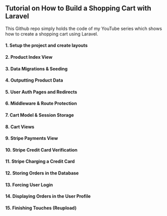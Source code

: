 ## Tutorial on How to Build a Shopping Cart with Laravel
This Github repo simply holds the code of my YouTube series which shows how to create a shopping cart using Laravel.<br>

#### 1. Setup the project and create layouts
#### 2. Product Index View
#### 3. Data Migrations & Seeding
#### 4. Outputting Product Data
#### 5. User Auth Pages and Redirects
#### 6. Middleware & Route Protection
#### 7. Cart Model & Session Storage
#### 8. Cart Views
#### 9. Stripe Payments View
#### 10. Stripe Credit Card Verification
#### 11. Stripe Charging a Credit Card
#### 12. Storing Orders in the Database
#### 13. Forcing User Login
#### 14. Displaying Orders in the User Profile
#### 15. Finishing Touches (Reupload)
